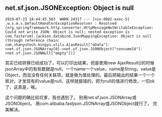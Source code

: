 ## net.sf.json.JSONException: Object is null

```shell
2019-07-23 18:44:45.503  WARN 24317 --- [nio-8082-exec-5] .w.s.m.s.DefaultHandlerExceptionResolver : Resolved [org.springframework.http.converter.HttpMessageNotWritableException: Could not write JSON: Object is null; nested exception is com.fasterxml.jackson.databind.JsonMappingException: Object is null (through reference chain: com.shanyutech.mingyu.utils.AjaxResult["oData"]->net.sf.json.JSONArray[0]->net.sf.json.JSONObject["consumeId"]->net.sf.json.JSONNull["empty"])]
```

其实已经转换已经成功了，可以打印出结果，但是使用new AjaxResult()的时候jsonArray中的有些数据是null，一个name一个value，name是String，value是Object，而且没有任何关联项，就是做为值处理的。最后把输出的结果一个一个核对，才发现有的value是null，这样就报错的，把为null的值进行修改，一切ok了，这真是，唉。

这个问题的确比较坑爹，我也遇到了。 别用net.sf.json.JSONArray或JSONObject。 用com.alibaba.fastjson.JSONArray或JSONObject就行了， 完美解决。